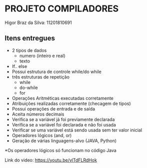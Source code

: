 # PROJETO COMPILADORES

Higor Braz da Silva: 11201810691


## Itens entregues


- 2 tipos de dados
    - numero (inteiro e real)
    - texto
- If.. else
- Possui estrutura de controle while/do while
- três estruturas de repetição
    - while
    - do-while 
    - for
- Operações Aritméticas executadas corretamente
- Atribuições realizadas corretamente (checagem de tipos)
- Possui operações de entrada e de saída
- Aceita números decimais
- Verifica se a variável já foi previamente declarada
- Verifica se a variável foi declarada e não foi usada
- Verificar se uma variável está sendo usada sem ter valor inicial
- Operadores lógicos (and, or)
- Geração de várias linguagens-alvo (JAVA, Python)




*Os operadores lógicos só funcionam no código Java

Link do video: https://youtu.be/vlTdFLRdHok
